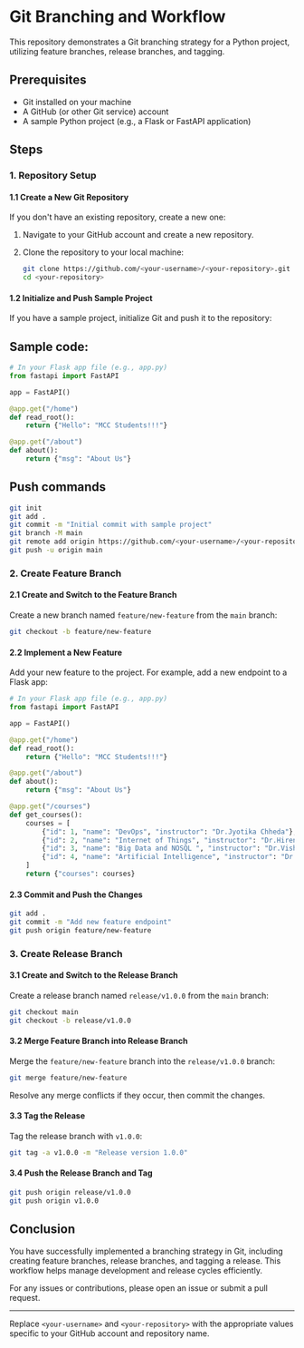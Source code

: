 
# Git Branching and Workflow

This repository demonstrates a Git branching strategy for a Python project, utilizing feature branches, release branches, and tagging.

## Prerequisites

- Git installed on your machine
- A GitHub (or other Git service) account
- A sample Python project (e.g., a Flask or FastAPI application)

## Steps

### 1. Repository Setup

#### 1.1 Create a New Git Repository

If you don't have an existing repository, create a new one:

1. Navigate to your GitHub account and create a new repository.
2. Clone the repository to your local machine:

   ```bash
   git clone https://github.com/<your-username>/<your-repository>.git
   cd <your-repository>
   ```

#### 1.2 Initialize and Push Sample Project

If you have a sample project, initialize Git and push it to the repository:
## Sample code:
```python
# In your Flask app file (e.g., app.py)
from fastapi import FastAPI

app = FastAPI()

@app.get("/home")
def read_root():
    return {"Hello": "MCC Students!!!"}

@app.get("/about")
def about():
    return {"msg": "About Us"}

```
## Push commands

```bash
git init
git add .
git commit -m "Initial commit with sample project"
git branch -M main
git remote add origin https://github.com/<your-username>/<your-repository>.git
git push -u origin main
```

### 2. Create Feature Branch

#### 2.1 Create and Switch to the Feature Branch

Create a new branch named `feature/new-feature` from the `main` branch:

```bash
git checkout -b feature/new-feature
```

#### 2.2 Implement a New Feature

Add your new feature to the project. For example, add a new endpoint to a Flask app:

```python
# In your Flask app file (e.g., app.py)
from fastapi import FastAPI

app = FastAPI()

@app.get("/home")
def read_root():
    return {"Hello": "MCC Students!!!"}

@app.get("/about")
def about():
    return {"msg": "About Us"}

@app.get("/courses")
def get_courses():
    courses = [
        {"id": 1, "name": "DevOps", "instructor": "Dr.Jyotika Chheda"},
        {"id": 2, "name": "Internet of Things", "instructor": "Dr.Hiren Dand"},
        {"id": 3, "name": "Big Data and NOSQL ", "instructor": "Dr.Vishal Borude"},
        {"id": 4, "name": "Artificial Intelligence", "instructor": "Dr.Priti Pathak"}
    ]
    return {"courses": courses}
```

#### 2.3 Commit and Push the Changes

```bash
git add .
git commit -m "Add new feature endpoint"
git push origin feature/new-feature
```

### 3. Create Release Branch

#### 3.1 Create and Switch to the Release Branch

Create a release branch named `release/v1.0.0` from the `main` branch:

```bash
git checkout main
git checkout -b release/v1.0.0
```

#### 3.2 Merge Feature Branch into Release Branch

Merge the `feature/new-feature` branch into the `release/v1.0.0` branch:

```bash
git merge feature/new-feature
```

Resolve any merge conflicts if they occur, then commit the changes.

#### 3.3 Tag the Release

Tag the release branch with `v1.0.0`:

```bash
git tag -a v1.0.0 -m "Release version 1.0.0"
```

#### 3.4 Push the Release Branch and Tag

```bash
git push origin release/v1.0.0
git push origin v1.0.0
```

## Conclusion

You have successfully implemented a branching strategy in Git, including creating feature branches, release branches, and tagging a release. This workflow helps manage development and release cycles efficiently.

For any issues or contributions, please open an issue or submit a pull request.

---

Replace `<your-username>` and `<your-repository>` with the appropriate values specific to your GitHub account and repository name.
